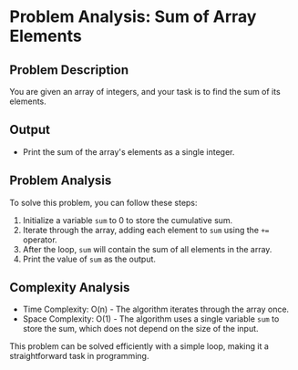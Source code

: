 # Problem Analysis: Sum of Array Elements

## Problem Description

You are given an array of integers, and your task is to find the sum of its elements.

## Output

- Print the sum of the array's elements as a single integer.


## Problem Analysis

To solve this problem, you can follow these steps:
1. Initialize a variable `sum` to 0 to store the cumulative sum.
2. Iterate through the array, adding each element to `sum` using the `+=` operator.
3. After the loop, `sum` will contain the sum of all elements in the array.
4. Print the value of `sum` as the output.

## Complexity Analysis

- Time Complexity: O(n) - The algorithm iterates through the array once.
- Space Complexity: O(1) - The algorithm uses a single variable `sum` to store the sum, which does not depend on the size of the input.

This problem can be solved efficiently with a simple loop, making it a straightforward task in programming.

